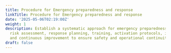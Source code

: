 ```yaml
---
title: Procedure for Emergency preparedness and response
linkTitle: Procedure for Emergency preparedness and response
date: '2025-05-06T02:19:00Z'
weight: 1
description: Establish a systematic approach for emergency preparedness, including
  risk assessment, response planning, training, activation protocols, incident management,
  and continuous improvement to ensure safety and operational continuity.
draft: false
---
```



<!-- Unsupported block type: table_of_contents -->

<!-- Unsupported block type: unsupported -->

